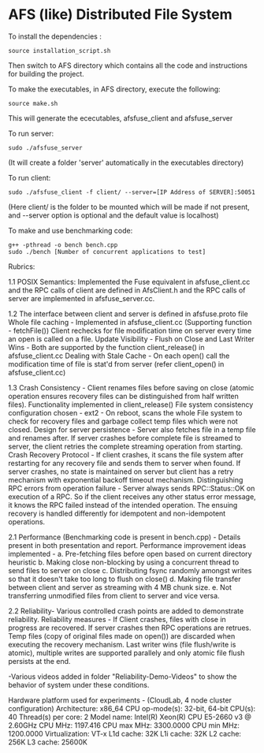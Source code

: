 # AFS (like) Distributed File System

To install the dependencies : 
```
source installation_script.sh
```

Then switch to AFS directory which contains all the code and instructions for building the project.

To make the executables, in AFS directory, execute the following:
```
source make.sh
```

This will generate the ececutables, afsfuse_client and afsfuse_server

To run server:
```
sudo ./afsfuse_server
```
(It will create a folder 'server' automatically in the executables directory)

To run client:
```
sudo ./afsfuse_client -f client/ --server=[IP Address of SERVER]:50051
```
(Here client/ is the folder to be mounted which will be made if not present, and --server option is optional and the default value is localhost)

To make and use benchmarking code:
```
g++ -pthread -o bench bench.cpp
sudo ./bench [Number of concurrent applications to test]
```

Rubrics:

1.1 POSIX Semantics: Implemented the Fuse equivalent in afsfuse_client.cc and the RPC calls of client are defined in AfsClient.h and the RPC calls of server are implemented in afsfuse_server.cc.

1.2 The interface between client and server is defined in afsfuse.proto file
      Whole file caching - Implemented in afsfuse_client.cc (Supporting function - fetchFile())
      Client rechecks for file modification time on server every time an open is called on a file.
      Update Visibility - Flush on Close and Last Writer Wins - Both are supported by the function client_release() in afsfuse_client.cc
      Dealing with Stale Cache - On each open() call the modification time of file is stat'd from server (refer client_open() in afsfuse_client.cc)

1.3 Crash Consistency -
      Client renames files before saving on close (atomic operation ensures recovery files can be distinguished from half written files).
      Functionality implemented in client_release()
      File system consistency configuration chosen - ext2 - On reboot, scans the whole File system to check for recovery files and garbage collect temp files which were not closed.
      Design for server persistence - Server also fetches file in a temp file and renames after. If server crashes before complete file is streamed to server, the client retries the complete streaming operation from starting.
    Crash Recovery Protocol -
      If client crashes, it scans the file system after restarting for any recovery file and sends them to server when found.
      If server crashes, no state is maintained on server but client has a retry mechanism with exponential backoff timeout mechanism. 
      Distinguishing RPC errors from operation failure - Server always sends RPC::Status::OK on execution of a RPC. So if the client receives any other status error message, it knows the RPC failed instead of the intended operation. The ensuing recovery is handled differently for idempotent and non-idempotent operations.

2.1 Performance (Benchmarking code is present in bench.cpp) - 
      Details present in both presentation and report.
      Performance improvement ideas implemented - 
            a. Pre-fetching files before open based on current directory heuristic
            b. Making close non-blocking by using a concurrent thread to send files to server on close
            c. Distributing fsync randomly amongst writes so that it doesn't take too long to flush on close()
            d. Making file transfer between client and server as streaming with 4 MB chunk size.
            e. Not transferring unmodified files from client to server and vice versa.

2.2 Reliability-
      Various controlled crash points are added to demonstrate reliability.
      Reliability measures - If Client crashes, files with close in progress are recovered. If server crashes then RPC operations are retrues. Temp files (copy of original files made on open()) are discarded when executing the recovery mechanism. Last writer wins (file flush/write is atomic), multiple writes are supported parallely and only atomic file flush persists at the end.      

-Various videos added in folder "Reliability-Demo-Videos" to show the behavior of system under these conditions.

Hardware platform used for experiments - (CloudLab, 4 node cluster configuration)
Architecture:        x86_64
CPU op-mode(s):      32-bit, 64-bit
CPU(s):              40
Thread(s) per core:  2
Model name:          Intel(R) Xeon(R) CPU E5-2660 v3 @ 2.60GHz
CPU MHz:             1197.416
CPU max MHz:         3300.0000
CPU min MHz:         1200.0000
Virtualization:      VT-x
L1d cache:           32K
L1i cache:           32K
L2 cache:            256K
L3 cache:            25600K